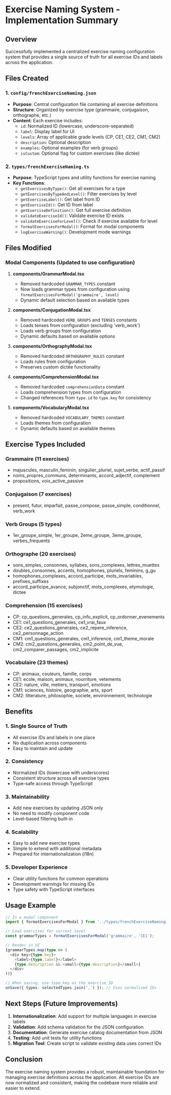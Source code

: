# Exercise Naming System - Implementation Summary

## Overview
Successfully implemented a centralized exercise naming configuration system that provides a single source of truth for all exercise IDs and labels across the application.

## Files Created

### 1. `config/frenchExerciseNaming.json`
- **Purpose**: Central configuration file containing all exercise definitions
- **Structure**: Organized by exercise type (grammaire, conjugaison, orthographe, etc.)
- **Content**: Each exercise includes:
  - `id`: Normalized ID (lowercase, underscore-separated)
  - `label`: Display label for UI
  - `levels`: Array of applicable grade levels (CP, CE1, CE2, CM1, CM2)
  - `description`: Optional description
  - `examples`: Optional examples (for verb groups)
  - `isCustom`: Optional flag for custom exercises (like dictée)

### 2. `types/frenchExerciseNaming.ts`
- **Purpose**: TypeScript types and utility functions for exercise naming
- **Key Functions**:
  - `getExercisesByType()`: Get all exercises for a type
  - `getExercisesByTypeAndLevel()`: Filter exercises by level
  - `getExerciseLabel()`: Get label from ID
  - `getExerciseId()`: Get ID from label
  - `getExerciseDefinition()`: Get full exercise definition
  - `validateExerciseId()`: Validate exercise ID exists
  - `validateExerciseForLevel()`: Check if exercise available for level
  - `formatExercisesForModal()`: Format for modal components
  - `logExerciseWarning()`: Development mode warnings

## Files Modified

### Modal Components (Updated to use configuration)
1. **components/GrammarModal.tsx**
   - Removed hardcoded `GRAMMAR_TYPES` constant
   - Now loads grammar types from configuration using `formatExercisesForModal('grammaire', level)`
   - Dynamic default selection based on available types

2. **components/ConjugationModal.tsx**
   - Removed hardcoded `VERB_GROUPS` and `TENSES` constants
   - Loads tenses from configuration (excluding 'verb_work')
   - Loads verb groups from configuration
   - Dynamic defaults based on available options

3. **components/OrthographyModal.tsx**
   - Removed hardcoded `ORTHOGRAPHY_RULES` constant
   - Loads rules from configuration
   - Preserves custom dictée functionality

4. **components/ComprehensionModal.tsx**
   - Removed hardcoded `comprehensionData` constant
   - Loads comprehension types from configuration
   - Changed references from `type.id` to `type.key` for consistency

5. **components/VocabularyModal.tsx**
   - Removed hardcoded `VOCABULARY_THEMES` constant
   - Loads themes from configuration
   - Dynamic defaults based on available themes

## Exercise Types Included

### Grammaire (11 exercises)
- majuscules, masculin_feminin, singulier_pluriel, sujet_verbe, actif_passif
- noms_propres_communs, determinants, accord_adjectif, complement
- propositions, voix_active_passive

### Conjugaison (7 exercises)
- present, futur, imparfait, passe_compose, passe_simple, conditionnel, verb_work

### Verb Groups (5 types)
- 1er_groupe_simple, 1er_groupe, 2eme_groupe, 3eme_groupe, verbes_frequents

### Orthographe (20 exercises)
- sons_simples, consonnes, syllabes, sons_complexes, lettres_muettes
- doubles_consonnes, accents, homophones, pluriels, feminins, g_gu
- homophones_complexes, accord_participe, mots_invariables, prefixes_suffixes
- accord_participe_avance, subjonctif, mots_complexes, etymologie, dictee

### Comprehension (15 exercises)
- CP: cp_questions_generales, cp_info_explicit, cp_ordonner_evenements
- CE1: ce1_questions_generales, ce1_vrai_faux
- CE2: ce2_questions_generales, ce2_repere_inference, ce2_personnage_action
- CM1: cm1_questions_generales, cm1_inference, cm1_theme_morale
- CM2: cm2_questions_generales, cm2_point_de_vue, cm2_comparer_passages, cm2_implicite

### Vocabulaire (23 themes)
- CP: animaux, couleurs, famille, corps
- CE1: ecole, maison, animaux, nourriture, vetements
- CE2: nature, ville, metiers, transport, emotions
- CM1: sciences, histoire, geographie, arts, sport
- CM2: litterature, philosophie, societe, environnement, technologie

## Benefits

### 1. **Single Source of Truth**
- All exercise IDs and labels in one place
- No duplication across components
- Easy to maintain and update

### 2. **Consistency**
- Normalized IDs (lowercase with underscores)
- Consistent structure across all exercise types
- Type-safe access through TypeScript

### 3. **Maintainability**
- Add new exercises by updating JSON only
- No need to modify component code
- Level-based filtering built-in

### 4. **Scalability**
- Easy to add new exercise types
- Simple to extend with additional metadata
- Prepared for internationalization (i18n)

### 5. **Developer Experience**
- Clear utility functions for common operations
- Development warnings for missing IDs
- Type safety with TypeScript interfaces

## Usage Example

```typescript
// In a modal component
import { formatExercisesForModal } from '../types/frenchExerciseNaming';

// Load exercises for current level
const grammarTypes = formatExercisesForModal('grammaire', 'CE1');

// Render in UI
{grammarTypes.map(type => (
  <div key={type.key}>
    <label>{type.label}</label>
    {type.description && <small>{type.description}</small>}
  </div>
))}

// When saving, use type.key as the exercise ID
onSave({ types: selectedTypes.join(',') }); // Uses normalized IDs
```

## Next Steps (Future Improvements)

1. **Internationalization**: Add support for multiple languages in exercise labels
2. **Validation**: Add schema validation for the JSON configuration
3. **Documentation**: Generate exercise catalog documentation from JSON
4. **Testing**: Add unit tests for utility functions
5. **Migration Tool**: Create script to validate existing data uses correct IDs

## Conclusion

The exercise naming system provides a robust, maintainable foundation for managing exercise definitions across the application. All exercise IDs are now normalized and consistent, making the codebase more reliable and easier to extend.
